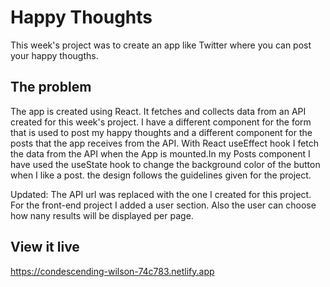 # Happy Thoughts

This week's project was to create an app like Twitter where
you can post your happy thougths.

## The problem

The app is created using React. It fetches and collects data from an API created for this week's project. I have a different component for the form that is used to post my happy thoughts and a different component for the posts that the app receives from the API. With React useEffect hook I fetch the data from the API when the App is mounted.In my Posts component I have used the useState hook to change the background color of the button when I like a post. the design follows the guidelines given for the project.

Updated: The API url was replaced with the one I created for this project. For the front-end project I added a user section. Also the user can choose how nany results will be displayed per page.

## View it live

https://condescending-wilson-74c783.netlify.app

